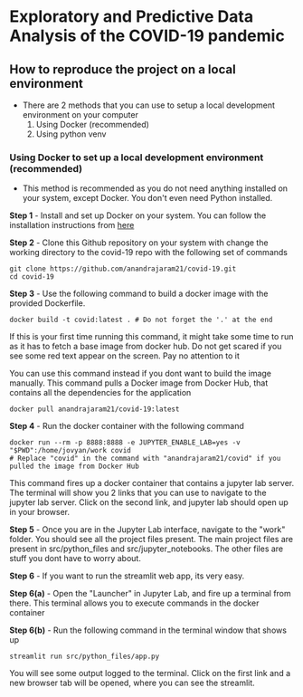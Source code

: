 # Exploratory and Predictive Data Analysis of the COVID-19 pandemic

## How to reproduce the project on a local environment

- There are 2 methods that you can use to setup a local development environment on your computer
  1. Using Docker (recommended)
  2. Using python venv

### Using Docker to set up a local development environment (recommended)

- This method is recommended as you do not need anything installed on your system, except Docker. You don't even need Python installed.

**Step 1** - Install and set up Docker on your system. You can follow the installation instructions from [here](https://docs.docker.com/get-docker/)

**Step 2** - Clone this Github repository on your system with change the working directory to the covid-19 repo with the following set of commands

```
git clone https://github.com/anandrajaram21/covid-19.git
cd covid-19
```

**Step 3** - Use the following command to build a docker image with the provided Dockerfile. 

```
docker build -t covid:latest . # Do not forget the '.' at the end
```

If this is your first time running this command, it might take some time to run as it has to fetch a base image from docker hub. Do not get scared if you see some red text appear on the screen. Pay no attention to it

You can use this command instead if you dont want to build the image manually. This command pulls a Docker image from Docker Hub, that contains all the dependencies for the application

```
docker pull anandrajaram21/covid-19:latest
```

**Step 4** - Run the docker container with the following command

```
docker run --rm -p 8888:8888 -e JUPYTER_ENABLE_LAB=yes -v "$PWD":/home/jovyan/work covid
# Replace "covid" in the command with "anandrajaram21/covid" if you pulled the image from Docker Hub
```

This command fires up a docker container that contains a jupyter lab server. The terminal will show you 2 links that you can use to navigate to the jupyter lab server. Click on the second link, and jupyter lab should open up in your browser. 

**Step 5** - Once you are in the Jupyter Lab interface, navigate to the "work" folder. You should see all the project files present. The main project files are present in src/python_files and src/jupyter_notebooks. The other files are stuff you dont have to worry about.

**Step 6** - If you want to run the streamlit web app, its very easy.

  **Step 6(a)** - Open the "Launcher" in Jupyter Lab, and fire up a terminal from there. This terminal allows you to execute commands in the docker container

  **Step 6(b)** - Run the following command in the terminal window that shows up

  ```
  streamlit run src/python_files/app.py
  ```

  You will see some output logged to the terminal. Click on the first link and a new browser tab will be opened, where you can see the streamlit.
